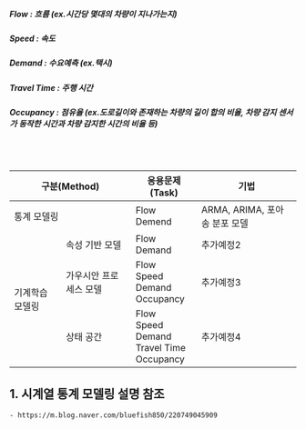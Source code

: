 ##### Flow : 흐름 (ex.시간당 몇대의 차량이 지나가는지)
##### Speed : 속도
##### Demand : 수요예측 (ex.택시)
##### Travel Time : 주행 시간
##### Occupancy : 점유율 (ex.도로길이와 존재하는 차량의 길이 합의 비율, 차량 감지 센서가 동작한 시간과 차량 감지한 시간의 비율 등)
<br>
<br>
<table>
    <thead>
        <tr>
            <th colspan=2>구분(Method)</th>
            <th>응용문제(Task)</th>
            <th>기법</th>
        </tr>
    </thead>
    <tbody>
        <tr>
            <td colspan=2>통계 모델링</td>
            <td>Flow<br>Demend</td>
            <td>ARMA, ARIMA, 포아송 분포 모델</td>
        </tr>
        <tr>
            <td rowspan=3>기계학습 모델링</td>
            <td>속성 기반 모델</td>
            <td>Flow<br>Demand</td>
            <td>추가예정2</td>
        </tr>
        <tr>
            <td>가우시안 프로세스 모델</td>
            <td>Flow<br>Speed<br>Demand<br>Occupancy</td>
            <td>추가예정3</td>
        </tr>
        <tr>
            <td>상태 공간</td>
            <td>Flow<br>Speed<br>Demand<br>Travel Time<br>Occupancy</td>
            <td>추가예정4</td>
        </tr>
    </tbody>
</table>

## 1. 시계열 통계 모델링 설명 참조
    - https://m.blog.naver.com/bluefish850/220749045909
